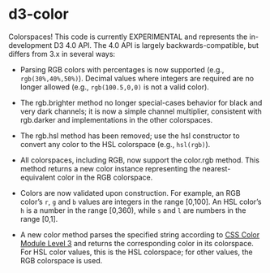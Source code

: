 # d3-color

Colorspaces! This code is currently EXPERIMENTAL and represents the in-development D3 4.0 API. The 4.0 API is largely backwards-compatible, but differs from 3.x in several ways:

* Parsing RGB colors with percentages is now supported (e.g., `rgb(30%,40%,50%)`). Decimal values where integers are required are no longer allowed (e.g., `rgb(100.5,0,0)` is not a valid color).

* The rgb.brighter method no longer special-cases behavior for black and very dark channels; it is now a simple channel multiplier, consistent with rgb.darker and implementations in the other colorspaces.

* The rgb.hsl method has been removed; use the hsl constructor to convert any color to the HSL colorspace (e.g., `hsl(rgb)`).

* All colorspaces, including RGB, now support the color.rgb method. This method returns a new color instance representing the nearest-equivalent color in the RGB colorspace.

* Colors are now validated upon construction. For example, an RGB color’s `r`, `g` and `b` values are integers in the range [0,100]. An HSL color’s `h` is a number in the range [0,360), while `s` and `l` are numbers in the range [0,1].

* A new color method parses the specified string according to [CSS Color Module Level 3](http://www.w3.org/TR/css3-color/#colorunits) and returns the corresponding color in its colorspace. For HSL color values, this is the HSL colorspace; for other values, the RGB colorspace is used.
